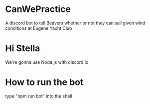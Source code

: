 # CanWePractice
A discord bot to tell Beavers whether or not they can sail given wind conditions at Eugene Yacht Club

# Hi Stella
We're gonna use Node.js with discord.io

# How to run the bot
type "npm run bot" into the shell
